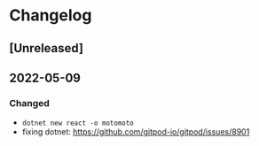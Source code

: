 # Changelog

## [Unreleased]

## 2022-05-09
### Changed 
- `dotnet new react -o motomoto`
- fixing dotnet: https://github.com/gitpod-io/gitpod/issues/8901